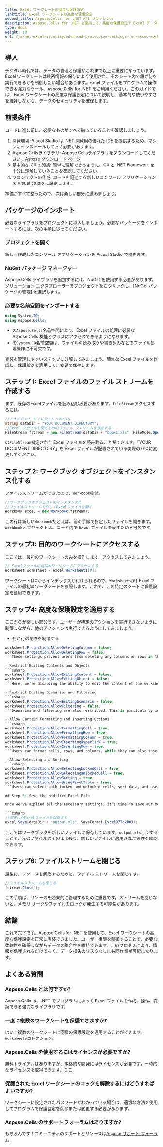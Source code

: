 ```yaml
---
title: Excel ワークシートの高度な保護設定
linktitle: Excel ワークシートの高度な保護設定
second_title: Aspose.Cells for .NET API リファレンス
description: Aspose.Cells for .NET を使用して、高度な保護設定で Excel データを保護します。この包括的なチュートリアルで、コントロールを実装する方法をステップごとに学習します。
type: docs
weight: 10
url: /ja/net/excel-security/advanced-protection-settings-for-excel-worksheet/
---
```

## 導入

デジタル時代では、データの管理と保護がこれまで以上に重要になっています。Excel ワークシートは機密情報の保存によく使用され、そのシート内で誰が何を実行できるかを制御したい場合があります。Excel ファイルをプログラムで操作できる強力なツール、Aspose.Cells for .NET をご利用ください。このガイドでは、Excel ワークシートの高度な保護設定について説明し、基本的な使いやすさを維持しながら、データのセキュリティを確保します。 

## 前提条件 

コードに進む前に、必要なものがすべて揃っていることを確認しましょう。

1. 開発環境: Visual Studio は .NET 開発用の優れた IDE を提供するため、マシンにインストールしておく必要があります。
2.  Aspose.Cellsライブラリ: Aspose.Cellsライブラリをダウンロードしてください。[Aspose ダウンロード ページ](https://releases.aspose.com/cells/net/).
3. 基本的な C# の知識: 簡単に理解できるように、C# と .NET Framework を十分に理解していることを確認してください。
4. プロジェクトの作成: コードを記述する新しいコンソール アプリケーションを Visual Studio に設定します。

準備がすべて整ったので、次は楽しい部分に進みましょう。

## パッケージのインポート

必要なライブラリをプロジェクトに導入しましょう。必要なパッケージをインポートするには、次の手順に従ってください。

### プロジェクトを開く

新しく作成したコンソール アプリケーションを Visual Studio で開きます。 

### NuGet パッケージ マネージャー

Aspose.Cells ライブラリを追加するには、NuGet を使用する必要があります。ソリューション エクスプローラーでプロジェクトを右クリックし、[NuGet パッケージの管理] を選択します。

### 必要な名前空間をインポートする

```csharp
using System.IO;
using Aspose.Cells;
```

- の`Aspose.Cells`名前空間により、Excel ファイルの処理に必要な Aspose.Cells 機能とクラスにアクセスできるようになります。
- の`System.IO`名前空間は、ファイルの読み取りや書き込みなどのファイル処理操作に不可欠です。

実装を管理しやすいステップに分解してみましょう。簡単な Excel ファイルを作成し、保護設定を適用して、変更を保存します。

## ステップ 1: Excel ファイルのファイル ストリームを作成する

まず、既存のExcelファイルを読み込む必要があります。`FileStream`アクセスするには。

```csharp
//ドキュメント ディレクトリへのパス。
string dataDir = "YOUR DOCUMENT DIRECTORY";
//Excel ファイルを開くためのファイル ストリームを作成する
FileStream fstream = new FileStream(dataDir + "book1.xls", FileMode.Open);
```
の`FileStream`指定された Excel ファイルを読み取ることができます。「YOUR DOCUMENT DIRECTORY」を Excel ファイルが配置されている実際のパスに変更してください。

## ステップ 2: ワークブック オブジェクトをインスタンス化する

ファイルストリームができたので、`Workbook`物体。

```csharp
//ワークブックオブジェクトのインスタンス化
//ファイルストリームを介してExcelファイルを開く
Workbook excel = new Workbook(fstream);
```
この行は新しい`Workbook`たとえば、前の手順で指定したファイルを開きます。`Workbook`オブジェクトは、コード内で Excel ファイルを表すため不可欠です。

## ステップ3: 目的のワークシートにアクセスする

ここでは、最初のワークシートのみを操作します。アクセスしてみましょう。

```csharp
// Excelファイルの最初のワークシートにアクセスする
Worksheet worksheet = excel.Worksheets[0];
```
ワークシートは0からインデックスが付けられるので、`Worksheets[0]` Excel ファイルの最初のワークシートを参照します。これで、この特定のシートに保護設定を適用できます。

## ステップ4: 高度な保護設定を適用する

ここからが楽しい部分です。ユーザーが特定のアクションを実行できないように制限しながら、他のアクションは実行できるようにしてみましょう。

- 列と行の削除を制限する
```csharp
worksheet.Protection.AllowDeletingColumn = false;
worksheet.Protection.AllowDeletingRow = false;
```These settings prevent users from deleting any columns or rows in the worksheet, which helps maintain the structure of your data.

- Restrict Editing Contents and Objects
```csharp
worksheet.Protection.AllowEditingContent = false;
worksheet.Protection.AllowEditingObject = false;
```Here, we're disabling the ability to edit the content of the worksheet and any objects (like charts), thus securing the integrity of your data.

- Restrict Editing Scenarios and Filtering
```csharp
worksheet.Protection.AllowEditingScenario = false;
worksheet.Protection.AllowFiltering = false;
```Scenarios and filtering are also restricted. This is particularly important if you have sensitive data or specific scenarios that should remain unchanged.

- Allow Certain Formatting and Inserting Options
```csharp
worksheet.Protection.AllowFormattingCell = true;
worksheet.Protection.AllowFormattingRow = true;
worksheet.Protection.AllowFormattingColumn = true;
worksheet.Protection.AllowInsertingHyperlink = true;
worksheet.Protection.AllowInsertingRow = true;
```Users can format cells, rows, and columns, while they can also insert hyperlinks and rows. This balance allows some level of interaction while maintaining overall security.

- Allow Selecting and Sorting
```csharp
worksheet.Protection.AllowSelectingLockedCell = true;
worksheet.Protection.AllowSelectingUnlockedCell = true;
worksheet.Protection.AllowSorting = true;
worksheet.Protection.AllowUsingPivotTable = true;
```Users can select both locked and unlocked cells, sort data, and use pivot tables. This ensures that they can still interact with the data effectively without compromising security.

## Step 5: Save the Modified Excel File

Once we've applied all the necessary settings, it’s time to save our modifications.

```csharp
//変更したExcelファイルを保存する
excel.Save(dataDir + "output.xls", SaveFormat.Excel97To2003);
```
ここではワークブックを新しいファイルに保存しています。`output.xls`こうすることで、元のファイルはそのまま残り、新しいファイルに適用された保護を確認できます。

## ステップ6: ファイルストリームを閉じる

最後に、リソースを解放するために、ファイル ストリームを閉じます。

```csharp
//ファイルストリームを閉じる
fstream.Close();
```
この手順は、リソースを効果的に管理するために重要です。ストリームを閉じないと、メモリ リークやファイルのロックが発生する可能性があります。

## 結論

これで完了です。Aspose.Cells for .NET を使用して、Excel ワークシートの高度な保護設定を正常に実装できました。ユーザー権限を制御することで、必要な柔軟性を確保しながらデータの整合性を維持できます。このプロセスにより、情報が保護されるだけでなく、データ損失のリスクなしに共同作業が可能になります。 

## よくある質問

### Aspose.Cells とは何ですか?
Aspose.Cells は、.NET でプログラムによって Excel ファイルを作成、操作、変換できる強力なライブラリです。

### 一度に複数のワークシートを保護できますか?
はい！複数のワークシートに同様の保護設定を適用することができます。`Worksheets`コレクション。

### Aspose.Cells を使用するにはライセンスが必要ですか?
無料トライアルはありますが、本格的な開発にはライセンスが必要です。一時的なライセンスを取得できます。[ここ](https://purchase.aspose.com/temporary-license/).

### 保護された Excel ワークシートのロックを解除するにはどうすればよいですか?
ワークシートに設定されたパスワードがわかっている場合は、適切な方法を使用してプログラムで保護設定を削除または変更する必要があります。

### Aspose.Cells のサポート フォーラムはありますか?
もちろんです！コミュニティのサポートとリソースは[Aspose サポート フォーラム](https://forum.aspose.com/c/cells/9).